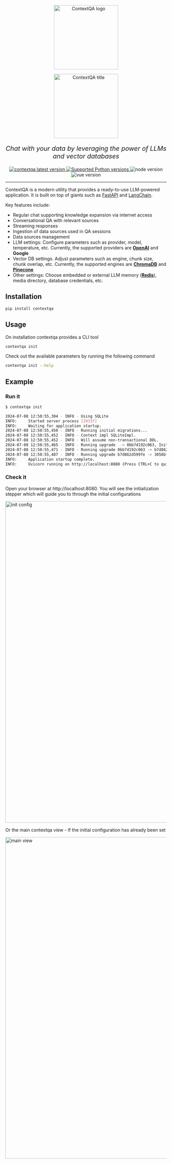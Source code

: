 <p  align="center"><a href="https://pypi.org/project/contextqa"><img src="https://contextqa-assets.s3.amazonaws.com/logo.png" width="200px" alt="ContextQA logo" /></a></p>
<p  align="center"><a href="https://pypi.org/project/contextqa"><img src="https://contextqa-assets.s3.amazonaws.com/title.png" width="200px" alt="ContextQA title" /></a></p>
<p align="center" style="font-size: 20px"><i>Chat with your data by leveraging the power of LLMs and vector databases</i></p>
<p align="center">
<a href="https://pypi.org/project/contextqa" target="_blank">
    <img alt="contextqa latest version" src="https://img.shields.io/pypi/v/contextqa?label=Latest%20release&color=%230cc109">
</a>
<a href="https://pypi.org/project/contextqa" target="_blank">
   <img alt="Supported Python versions" src="https://img.shields.io/pypi/pyversions/contextqa?logo=python&logoColor=white&color=0cc109">
</a>
<img alt="node version" src="https://img.shields.io/badge/nodejs-v18.17.1-green?logo=nodedotjs">
<img alt="vue version" src="https://img.shields.io/badge/Vue.js-%5Ev3.2.13-green?logo=vuedotjs">
</p>

---

ContextQA is a modern utility that provides a ready-to-use LLM-powered application. It is built on top of giants such as [FastAPI](https://fastapi.tiangolo.com/) and [LangChain](https://www.langchain.com/).

Key features include:
- Regular chat supporting knowledge expansion via internet access
- Conversational QA with relevant sources
- Streaming responses
- Ingestion of data sources used in QA sessions
- Data sources management
- LLM settings: Configure parameters such as provider, model, temperature, etc. Currently, the supported providers are **[OpenAI](https://openai.com/)** and **Google** 
- Vector DB settings. Adjust parameters such as engine, chunk size, chunk overlap, etc. Currently, the supported engines are **[ChromaDB](https://www.trychroma.com/)** and **[Pinecone](https://www.pinecone.io/)**
- Other settings: Choose embedded or external LLM memory (**[Redis](https://redis.io/)**), media directory, database credentials, etc.


## Installation

```bash
pip install contextqa
```
## Usage
On installation contextqa provides a CLI tool 
```bash
contextqa init
```
Check out the available parameters by running the following command
```bash
contextqa init --help
```
## Example
### Run it
```bash
$ contextqa init

2024-07-08 12:50:55,304 - INFO - Using SQLite
INFO:     Started server process [29337]
INFO:     Waiting for application startup.
2024-07-08 12:50:55,450 - INFO - Running initial migrations...
2024-07-08 12:50:55,452 - INFO - Context impl SQLiteImpl.
2024-07-08 12:50:55,452 - INFO - Will assume non-transactional DDL.
2024-07-08 12:50:55,465 - INFO - Running upgrade  -> 0bb7d192c063, Initial migration
2024-07-08 12:50:55,471 - INFO - Running upgrade 0bb7d192c063 -> b7d862d599fe, Support for store types and related indexes
2024-07-08 12:50:55,487 - INFO - Running upgrade b7d862d599fe -> 3058bf204a05, unique index name
INFO:     Application startup complete.
INFO:     Uvicorn running on http://localhost:8080 (Press CTRL+C to quit)
```
### Check it

Open your browser at http://localhost:8080. You will see the initialization stepper which will guide you to through the initial configurations

<img alt="init config" src="https://contextqa-assets.s3.amazonaws.com/init.png" width="1000px">

Or the main contextqa view - If the initial configuration has already been set

<img alt="main view" src="https://contextqa-assets.s3.amazonaws.com/main.png" width="1000px">
